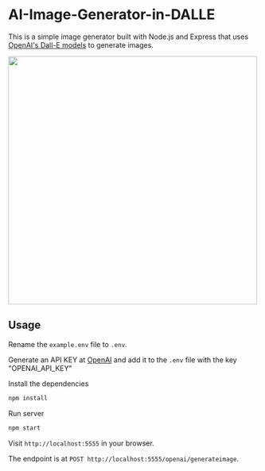 # AI-Image-Generator-in-DALLE

This is a simple image generator built with Node.js and Express that uses [OpenAI's Dall-E models](https://beta.openai.com/docs/guides/images) to generate images.

<img src="public/img/img-y9gZdenEtjbYfME5i5EOFDV5.png" width="500">

## Usage

Rename the `example.env` file to `.env`.

Generate an API KEY at [OpenAI](https://beta.openai.com/) and add it to the `.env` file with the key "OPENAI_API_KEY"

Install the dependencies

```bash
npm install
```

Run server

```bash
npm start
```

Visit `http://localhost:5555` in your browser.

The endpoint is at `POST http://localhost:5555/openai/generateimage`.
